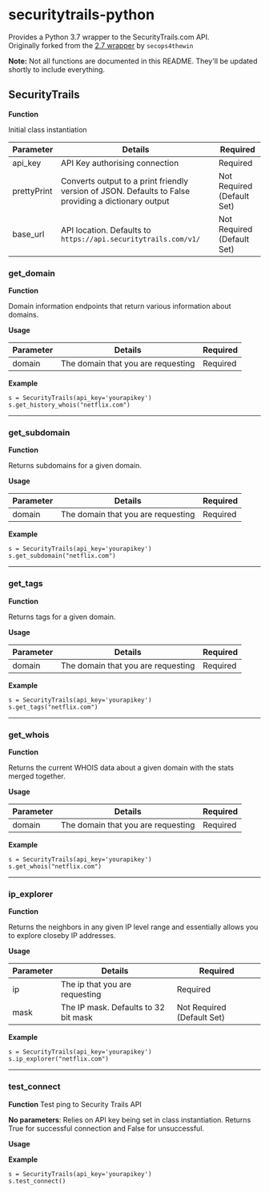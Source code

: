 # securitytrails-python
Provides a Python 3.7 wrapper to the SecurityTrails.com API.  
Originally forked from the [2.7 wrapper](https://github.com/secops4thewin/securitytrails-python) by `secops4thewin`
  
**Note:** Not all functions are documented in this README. They'll be updated shortly to include everything.
  

## SecurityTrails

  
**Function**

Initial class instantiation

| Parameter | Details | Required |
| --- | --- | --- |
| api_key | API Key authorising connection | Required
| prettyPrint | Converts output to a print friendly version of JSON. Defaults to False providing a dictionary output | Not Required (Default Set) |
| base_url | API location. Defaults to `https://api.securitytrails.com/v1/` | Not Required (Default Set) |

### get_domain

**Function**

Domain information endpoints that return various information about domains.

**Usage**

| Parameter | Details | Required |
| --- | --- | --- |
| domain | The domain that you are requesting | Required |

**Example**

```
s = SecurityTrails(api_key='yourapikey')
s.get_history_whois("netflix.com")
```

***

### get_subdomain

**Function**

Returns subdomains for a given domain.

**Usage**

| Parameter | Details | Required |
| --- | --- | --- |
| domain | The domain that you are requesting | Required |

**Example**

```
s = SecurityTrails(api_key='yourapikey')
s.get_subdomain("netflix.com")
```

***

### get_tags

**Function**

Returns tags for a given domain.

**Usage**

| Parameter | Details | Required |
| --- | --- | --- |
| domain | The domain that you are requesting | Required |

**Example**

```
s = SecurityTrails(api_key='yourapikey')
s.get_tags("netflix.com")
```

***

### get_whois

**Function**

Returns the current WHOIS data about a given domain with the stats merged together.

**Usage**

| Parameter | Details | Required |
| --- | --- | --- |
| domain | The domain that you are requesting | Required |

**Example**
```
s = SecurityTrails(api_key='yourapikey')
s.get_whois("netflix.com")
```

***

### ip_explorer

**Function**

Returns the neighbors in any given IP level range and essentially allows you to explore closeby IP addresses.

**Usage**

| Parameter | Details | Required |
| --- | --- | --- |
| ip  | The ip that you are requesting |   Required |
| mask | The IP mask. Defaults to 32 bit mask | Not Required (Default Set) |

**Example**

```
s = SecurityTrails(api_key='yourapikey')
s.ip_explorer("netflix.com")
```

***

### test_connect
**Function**
Test ping to Security Trails API

**No parameters**:
Relies on API key being set in class instantiation.  Returns True for successful connection and False for unsuccessful.

**Usage**

**Example**
```
s = SecurityTrails(api_key='yourapikey')
s.test_connect()
```
